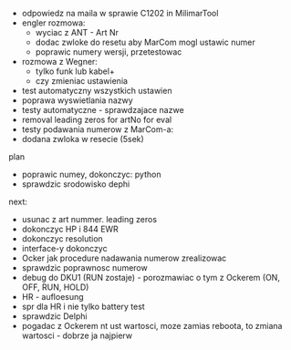 - odpowiedz na maila w sprawie C1202 in MilimarTool
- engler rozmowa:
	- wyciac z ANT - Art Nr
	- dodac zwloke do resetu aby MarCom mogl ustawic numer
	- poprawic numery wersji, przetestowac
- rozmowa z Wegner: 
	- tylko funk lub kabel+
	- czy zmieniac ustawienia
- test automatyczny wszystkich ustawien
- poprawa wyswietlania nazwy
- testy automatyczne - sprawdzajace nazwe
- removal leading zeros for artNo for eval
- testy podawania numerow z MarCom-a:
- dodana zwloka w resecie (5sek)

plan
- poprawic numey, dokonczyc: python
- sprawdzic srodowisko dephi


next:
- usunac z art nummer. leading zeros
- dokonczyc HP i 844 EWR
- dokonczyc resolution
- interface-y dokonczyc
- Ocker jak procedure nadawania numerow zrealizowac
- sprawdzic poprawnosc numerow
- debug do DKU1 (RUN zostaje) - porozmawiac o tym z Ockerem (ON, OFF, RUN, HOLD)
- HR - aufloesung
- spr dla HR i nie tylko battery test
- sprawdzic Delphi
- pogadac z Ockerem nt ust wartosci, moze zamias reboota, to zmiana wartosci - dobrze ja najpierw 